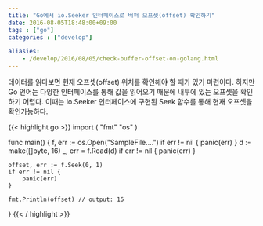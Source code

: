 ```yaml
---
title: "Go에서 io.Seeker 인터페이스로 버퍼 오프셋(offset) 확인하기"
date: 2016-08-05T18:48:00+09:00
tags : ["go"]
categories : ["develop"]

aliasies:
    - /develop/2016/08/05/check-buffer-offset-on-golang.html
---
```

데이터를 읽다보면 현재 오프셋(offset) 위치를 확인해야 할 때가 있기 마련이다.
하지만 Go 언어는 다양한 인터페이스를 통해 값을 읽어오기 때문에 내부에 있는 오프셋을 확인하기 어렵다.
이때는 io.Seeker 인터페이스에 구현된 Seek 함수를 통해 현재 오프셋을 확인가능하다.

{{< highlight go >}}
import (
    "fmt"
    "os"
)

func main() {
    f, err := os.Open("SampleFile....")
    if err != nil {
        panic(err)
    }
    d := make([]byte, 16)
    _, err = f.Read(d)
    if err != nil {
        panic(err)
    }

    offset, err := f.Seek(0, 1)
    if err != nil {
        panic(err)
    }

    fmt.Println(offset) // output: 16
}
{{< / highlight >}}